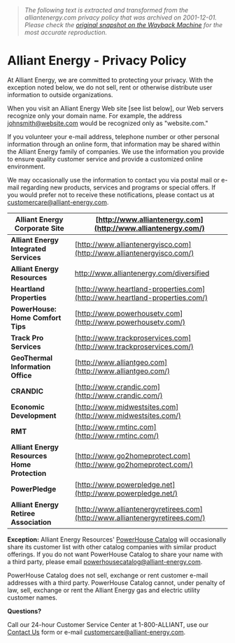 > *The following text is extracted and transformed from the alliantenergy.com privacy policy that was archived on 2001-12-01. Please check the [original snapshot on the Wayback Machine](https://web.archive.org/web/20011201170348id_/http%3A//www.alliantenergy.com/privacy) for the most accurate reproduction.*

# Alliant Energy - Privacy Policy

At Alliant Energy, we are committed to protecting your privacy. With the exception noted below, we do not sell, rent or otherwise distribute user information to outside organizations. 

When you visit an Alliant Energy Web site [see list below], our Web servers recognize only your domain name. For example, the address johnsmith@website.com would be recognized only as "website.com." 

If you volunteer your e-mail address, telephone number or other personal information through an online form, that information may be shared within the Alliant Energy family of companies. We use the information you provide to ensure quality customer service and provide a customized online environment. 

We may occasionally use the information to contact you via postal mail or e-mail regarding new products, services and programs or special offers. If you would prefer not to receive these notifications, please contact us at [customercare@alliant-energy.com](mailto:customercare@alliant-energy.com). 

**Alliant Energy Corporate Site** |  [http://www.alliantenergy.com](http://www.alliantenergy.com/)  
---|---  
**Alliant Energy Integrated Services** |  [http://www.alliantenergyisco.com](http://www.alliantenergyisco.com/)  
**Alliant Energy Resources** |  <http://www.alliantenergy.com/diversified>  
**Heartland Properties** |  [http://www.heartland-properties.com](http://www.heartland-properties.com/)  
**PowerHouse: Home Comfort Tips** |  [http://www.powerhousetv.com](http://www.powerhousetv.com/)  
**Track Pro Services** |  [http://www.trackproservices.com](http://www.trackproservices.com/)  
**GeoThermal Information Office** |  [http://www.alliantgeo.com](http://www.alliantgeo.com/)  
**CRANDIC** | [http://www.crandic.com](http://www.crandic.com/)  
**Economic Development** |  [http://www.midwestsites.com](http://www.midwestsites.com/)  
**RMT** |  [http://www.rmtinc.com](http://www.rmtinc.com/)  
**Alliant Energy Resources Home Protection** |  [http://www.go2homeprotect.com](http://www.go2homeprotect.com/)  
**PowerPledge** |  [http://www.powerpledge.net](http://www.powerpledge.net/)  
**Alliant Energy Retiree Association** |  [http://www.alliantenergyretirees.com](http://www.alliantenergyretirees.com/)  
  
**Exception:** Alliant Energy Resources' [PowerHouse Catalog](http://www.powerhousecatalog.com/) will occasionally share its customer list with other catalog companies with similar product offerings. If you do not want PowerHouse Catalog to share your name with a third party, please email [powerhousecatalog@alliant-energy.com](mailto:powerhousecatalog@alliant-energy.com). 

PowerHouse Catalog does not sell, exchange or rent customer e-mail addresses with a third party. PowerHouse Catalog cannot, under penalty of law, sell, exchange or rent the Alliant Energy gas and electric utility customer names. 

**Questions?**

Call our 24-hour Customer Service Center at 1-800-ALLIANT, use our [Contact Us](https://web.archive.org/contact/) form or e-mail [customercare@alliant-energy.com](mailto:customercare@alliant-energy.com). 
